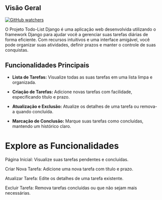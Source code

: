 ## Visão Geral

[![GitHub watchers](https://img.shields.io/github/watchers/2dbueno/StrapDown.js.svg?style=social&label=Watch&maxAge=2592000)](https://GitHub.com/2dbueno/StrapDown.js/watchers/)

O Projeto Todo-List Django é uma aplicação web desenvolvida utilizando o framework Django para ajudar você a gerenciar suas tarefas diárias de forma eficiente. Com recursos intuitivos e uma interface amigável, você pode organizar suas atividades, definir prazos e manter o controle de suas conquistas.

## Funcionalidades Principais

- **Lista de Tarefas:** Visualize todas as suas tarefas em uma lista limpa e organizada.
  
- **Criação de Tarefas:** Adicione novas tarefas com facilidade, especificando título e prazo.

- **Atualização e Exclusão:** Atualize os detalhes de uma tarefa ou remova-a quando concluída.

- **Marcação de Conclusão:** Marque suas tarefas como concluídas, mantendo um histórico claro.

# Explore as Funcionalidades
Página Inicial: Visualize suas tarefas pendentes e concluídas.

Criar Nova Tarefa: Adicione uma nova tarefa com título e prazo.

Atualizar Tarefa: Edite os detalhes de uma tarefa existente.

Excluir Tarefa: Remova tarefas concluídas ou que não sejam mais necessárias.
